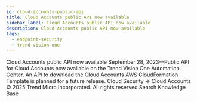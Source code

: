 ```yaml
---
id: cloud-accounts-public-api
title: Cloud Accounts public API now available
sidebar_label: Cloud Accounts public API now available
description: Cloud Accounts public API now available
tags:
  - endpoint-security
  - trend-vision-one
---
```


 Cloud Accounts public API now available September 28, 2023—Public API for Cloud Accounts now available on the Trend Vision One Automation Center. An API to download the Cloud Accounts AWS CloudFormation Template is planned for a future release. Cloud Security → Cloud Accounts © 2025 Trend Micro Incorporated. All rights reserved.Search Knowledge Base